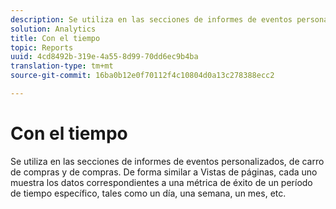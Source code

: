 ```yaml
---
description: Se utiliza en las secciones de informes de eventos personalizados, de carro de compras y de compras. De forma similar a Vistas de páginas, cada uno muestra los datos correspondientes a una métrica de éxito de un período de tiempo específico, tales como un día, una semana, un mes, etc.
solution: Analytics
title: Con el tiempo
topic: Reports
uuid: 4cd8492b-319e-4a55-8d99-70dd6ec9b4ba
translation-type: tm+mt
source-git-commit: 16ba0b12e0f70112f4c10804d0a13c278388ecc2

---
```



# Con el tiempo

Se utiliza en las secciones de informes de eventos personalizados, de carro de compras y de compras. De forma similar a Vistas de páginas, cada uno muestra los datos correspondientes a una métrica de éxito de un período de tiempo específico, tales como un día, una semana, un mes, etc.

